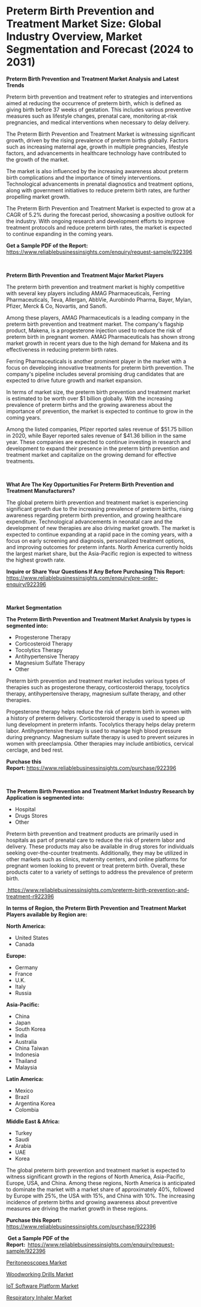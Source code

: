 <p><h1>Preterm Birth Prevention and Treatment Market Size: Global Industry Overview, Market Segmentation and Forecast (2024 to 2031)</h1></p><p><strong>Preterm Birth Prevention and Treatment Market Analysis and Latest Trends</strong></p>
<p><p>Preterm birth prevention and treatment refer to strategies and interventions aimed at reducing the occurrence of preterm birth, which is defined as giving birth before 37 weeks of gestation. This includes various preventive measures such as lifestyle changes, prenatal care, monitoring at-risk pregnancies, and medical interventions when necessary to delay delivery.</p><p>The Preterm Birth Prevention and Treatment Market is witnessing significant growth, driven by the rising prevalence of preterm births globally. Factors such as increasing maternal age, growth in multiple pregnancies, lifestyle factors, and advancements in healthcare technology have contributed to the growth of the market. </p><p>The market is also influenced by the increasing awareness about preterm birth complications and the importance of timely interventions. Technological advancements in prenatal diagnostics and treatment options, along with government initiatives to reduce preterm birth rates, are further propelling market growth.</p><p>The Preterm Birth Prevention and Treatment Market is expected to grow at a CAGR of 5.2% during the forecast period, showcasing a positive outlook for the industry. With ongoing research and development efforts to improve treatment protocols and reduce preterm birth rates, the market is expected to continue expanding in the coming years.</p></p>
<p><strong>Get a Sample PDF of the Report:&nbsp;</strong> <a href="https://www.reliablebusinessinsights.com/enquiry/request-sample/922396">https://www.reliablebusinessinsights.com/enquiry/request-sample/922396</a></p>
<p>&nbsp;</p>
<p><strong>Preterm Birth Prevention and Treatment Major Market Players</strong></p>
<p><p>The preterm birth prevention and treatment market is highly competitive with several key players including AMAG Pharmaceuticals, Ferring Pharmaceuticals, Teva, Allergan, AbbVie, Aurobindo Pharma, Bayer, Mylan, Pfizer, Merck & Co, Novartis, and Sanofi.</p><p>Among these players, AMAG Pharmaceuticals is a leading company in the preterm birth prevention and treatment market. The company's flagship product, Makena, is a progesterone injection used to reduce the risk of preterm birth in pregnant women. AMAG Pharmaceuticals has shown strong market growth in recent years due to the high demand for Makena and its effectiveness in reducing preterm birth rates.</p><p>Ferring Pharmaceuticals is another prominent player in the market with a focus on developing innovative treatments for preterm birth prevention. The company's pipeline includes several promising drug candidates that are expected to drive future growth and market expansion.</p><p>In terms of market size, the preterm birth prevention and treatment market is estimated to be worth over $1 billion globally. With the increasing prevalence of preterm births and the growing awareness about the importance of prevention, the market is expected to continue to grow in the coming years.</p><p>Among the listed companies, Pfizer reported sales revenue of $51.75 billion in 2020, while Bayer reported sales revenue of $41.36 billion in the same year. These companies are expected to continue investing in research and development to expand their presence in the preterm birth prevention and treatment market and capitalize on the growing demand for effective treatments.</p></p>
<p>&nbsp;</p>
<p><strong>What Are The Key Opportunities For Preterm Birth Prevention and Treatment Manufacturers?</strong></p>
<p><p>The global preterm birth prevention and treatment market is experiencing significant growth due to the increasing prevalence of preterm births, rising awareness regarding preterm birth prevention, and growing healthcare expenditure. Technological advancements in neonatal care and the development of new therapies are also driving market growth. The market is expected to continue expanding at a rapid pace in the coming years, with a focus on early screening and diagnosis, personalized treatment options, and improving outcomes for preterm infants. North America currently holds the largest market share, but the Asia-Pacific region is expected to witness the highest growth rate.</p></p>
<p><strong>Inquire or Share Your Questions If Any Before Purchasing This Report:</strong> <a href="https://www.reliablebusinessinsights.com/enquiry/pre-order-enquiry/922396">https://www.reliablebusinessinsights.com/enquiry/pre-order-enquiry/922396</a></p>
<p>&nbsp;</p>
<p><strong>Market Segmentation</strong></p>
<p><strong>The Preterm Birth Prevention and Treatment Market Analysis by types is segmented into:</strong></p>
<p><ul><li>Progesterone Therapy</li><li>Corticosteroid Therapy</li><li>Tocolytics Therapy</li><li>Antihypertensive Therapy</li><li>Magnesium Sulfate Therapy</li><li>Other</li></ul></p>
<p><p>Preterm birth prevention and treatment market includes various types of therapies such as progesterone therapy, corticosteroid therapy, tocolytics therapy, antihypertensive therapy, magnesium sulfate therapy, and other therapies. </p><p>Progesterone therapy helps reduce the risk of preterm birth in women with a history of preterm delivery. Corticosteroid therapy is used to speed up lung development in preterm infants. Tocolytics therapy helps delay preterm labor. Antihypertensive therapy is used to manage high blood pressure during pregnancy. Magnesium sulfate therapy is used to prevent seizures in women with preeclampsia. Other therapies may include antibiotics, cervical cerclage, and bed rest.</p></p>
<p><strong>Purchase this Report:&nbsp;</strong><a href="https://www.reliablebusinessinsights.com/purchase/922396">https://www.reliablebusinessinsights.com/purchase/922396</a></p>
<p>&nbsp;</p>
<p><strong>The Preterm Birth Prevention and Treatment Market Industry Research by Application is segmented into:</strong></p>
<p><ul><li>Hospital</li><li>Drugs Stores</li><li>Other</li></ul></p>
<p><p>Preterm birth prevention and treatment products are primarily used in hospitals as part of prenatal care to reduce the risk of preterm labor and delivery. These products may also be available in drug stores for individuals seeking over-the-counter treatments. Additionally, they may be utilized in other markets such as clinics, maternity centers, and online platforms for pregnant women looking to prevent or treat preterm birth. Overall, these products cater to a variety of settings to address the prevalence of preterm birth.</p></p>
<p><a href="https://www.reliablebusinessinsights.com/preterm-birth-prevention-and-treatment-r922396">&nbsp;https://www.reliablebusinessinsights.com/preterm-birth-prevention-and-treatment-r922396</a></p>
<p><strong>In terms of Region, the Preterm Birth Prevention and Treatment Market Players available by Region are:</strong></p>
<p>
    <p> <strong> North America: </strong>
        <ul>
            <li>United States</li>
            <li>Canada</li>
        </ul>
        </p> 
    <p> <strong> Europe: </strong>
        <ul>
            <li>Germany</li>
            <li>France</li>
            <li>U.K.</li>
            <li>Italy</li>
            <li>Russia</li>
        </ul>
        </p> 
    <p> <strong> Asia-Pacific: </strong>
        <ul>
            <li>China</li>
            <li>Japan</li>
            <li>South Korea</li>
            <li>India</li>
            <li>Australia</li>
            <li>China Taiwan</li>
            <li>Indonesia</li>
            <li>Thailand</li>
            <li>Malaysia</li>
        </ul>
        </p> 
    <p> <strong> Latin America: </strong>
        <ul>
            <li>Mexico</li>
            <li>Brazil</li>
            <li>Argentina Korea</li>
            <li>Colombia</li>
        </ul>
        </p> 
    <p> <strong> Middle East & Africa: </strong>
        <ul>
            <li>Turkey</li>
            <li>Saudi</li>
            <li>Arabia</li>
            <li>UAE</li>
            <li>Korea</li>
        </ul>
    </p>
    </p>
<p><p>The global preterm birth prevention and treatment market is expected to witness significant growth in the regions of North America, Asia-Pacific, Europe, USA, and China. Among these regions, North America is anticipated to dominate the market with a market share of approximately 40%, followed by Europe with 25%, the USA with 15%, and China with 10%. The increasing incidence of preterm births and growing awareness about preventive measures are driving the market growth in these regions.</p></p>
<p><strong>Purchase this Report: </strong><a href="https://www.reliablebusinessinsights.com/purchase/922396">https://www.reliablebusinessinsights.com/purchase/922396</a></p>
<p>&nbsp;<strong>Get a Sample PDF of the Report:&nbsp;&nbsp;</strong><a href="https://www.reliablebusinessinsights.com/enquiry/request-sample/922396">https://www.reliablebusinessinsights.com/enquiry/request-sample/922396</a></p>
<p><strong></strong></p>
<p><p><a href="https://github.com/yadanielu/Market-Research-Report-List-1/blob/main/peritoneoscopes-market.md">Peritoneoscopes Market</a></p><p><a href="https://www.linkedin.com/pulse/market-forecast-global-woodworking-drills-trends-impact-xxiie?trackingId=rTmryt0V64PidpEICZ9Xug%3D%3D">Woodworking Drills Market</a></p><p><a href="https://www.linkedin.com/pulse/iot-software-platform-market-emerging-trends-future-cwape?trackingId=U40duW95PBLfkBGYQjIcvA%3D%3D">IoT Software Platform Market</a></p><p><a href="https://github.com/AnnChovey2023/Market-Research-Report-List-1/blob/main/respiratory-inhaler-market.md">Respiratory Inhaler Market</a></p></p>